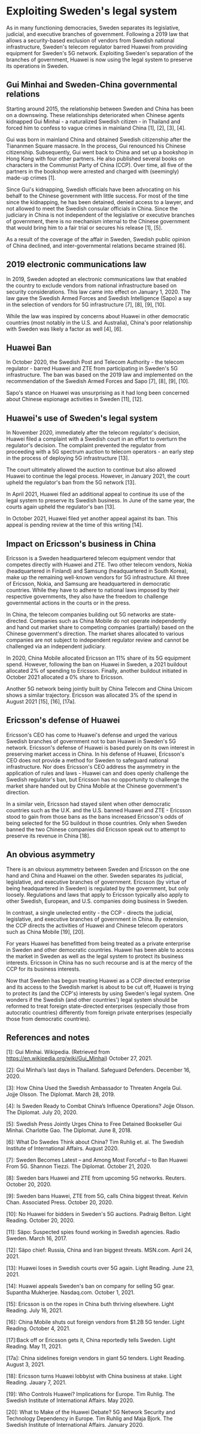 # Exploiting Sweden's legal system
As in many functioning democracies, Sweden separates its legislative, judicial, and executive branches of government.
Following a 2019 law that allows a security-based exclusion of vendors from Swedish national infrastructure, Sweden's telecom regulator barred Huawei from providing equipment for Sweden's 5G network.
Exploiting Sweden's separation of the branches of government, Huawei is now using the legal system to preserve its operations in Sweden.

## Gui Minhai and Sweden-China governmental relations
Starting around 2015, the relationship between Sweden and China has been on a downswing.
These relationships deteriorated when Chinese agents kidnapped Gui Minhai - a naturalized Swedish citizen - in Thailand and forced him to confess to vague crimes in mainland China \[1\], \[2\], \[3\], \[4\].

Gui was born in mainland China and obtained Swedish citizenship after the Tiananmen Square massacre.
In the process, Gui renounced his Chinese citizenship.
Subsequently, Gui went back to China and set up a bookshop in Hong Kong with four other partners.
He also published several books on characters in the Communist Party of China (CCP).
Over time, all five of the partners in the bookshop were arrested and charged with (seemingly) made-up crimes \[1\].

Since Gui's kidnapping, Swedish officials have been advocating on his behalf to the Chinese government with little success.
For most of the time since the kidnapping, he has been detained, denied access to a lawyer, and not allowed to meet the Swedish consular officials in China.
Since the judiciary in China is not independent of the legislative or executive branches of government, there is no mechanism internal to the Chinese government that would bring him to a fair trial or secures his release \[1\], \[5\].

As a result of the coverage of the affair in Sweden, Swedish public opinion of China declined, and inter-governmental relations became strained \[6\].

## 2019 electronic communications law
In 2019, Sweden adopted an electronic communications law that enabled the country to exclude vendors from national infrastructure based on security considerations.
This law came into effect on January 1, 2020.
The law gave the Swedish Armed Forces and Swedish Intelligence (Sapo) a say in the selection of vendors for 5G infrastructure \[7\], \[8\], \[9\], \[10\].

While the law was inspired by concerns about Huawei in other democratic countries (most notably in the U.S. and Australia), China's poor relationship with Sweden was likely a factor as well \[4\], \[6\].

## Huawei Ban
In October 2020, the Swedish Post and Telecom Authority - the telecom regulator - barred Huawei and ZTE from participating in Sweden's 5G infrastructure.
The ban was based on the 2019 law and implemented on the recommendation of the Swedish Armed Forces and Sapo \[7\], \[8\], \[9\], \[10\].

Sapo's stance on Huawei was unsurprising as it had long been concerned about Chinese espionage activities in Sweden \[11\], \[12\].

## Huawei's use of Sweden's legal system
In November 2020, immediately after the telecom regulator's decision, Huawei filed a complaint with a Swedish court in an effort to overturn the regulator's decision.
The complaint prevented the regulator from proceeding with a 5G spectrum auction to telecom operators - an early step in the process of deploying 5G infrastructure \[13\].

The court ultimately allowed the auction to continue but also allowed Huawei to continue the legal process.
However, in January 2021, the court upheld the regulator's ban from the 5G network \[13\].

In April 2021, Huawei filed an additional appeal to continue its use of the legal system to preserve its Swedish business.
In June of the same year, the courts again upheld the regulator's ban \[13\].

In October 2021, Huawei filed yet another appeal against its ban.
This appeal is pending review at the time of this writing \[14\].

## Impact on Ericsson's business in China
Ericsson is a Sweden headquartered telecom equipment vendor that competes directly with Huawei and ZTE.
Two other telecom vendors, Nokia (headquartered in Finland) and Samsung (headquartered in South Korea), make up the remaining well-known vendors for 5G infrastructure.
All three of Ericsson, Nokia, and Samsung are headquartered in democratic countries.
While they have to adhere to national laws imposed by their respective governments, they also have the freedom to challenge governmental actions in the courts or in the press.

In China, the telecom companies building out 5G networks are state-directed.
Companies such as China Mobile do not operate independently and hand out market share to competing companies (partially) based on the Chinese government's direction.
The market shares allocated to various companies are not subject to independent regulator review and cannot be challenged via an independent judiciary.

In 2020, China Mobile allocated Ericsson an 11% share of its 5G equipment spend. 
However, following the ban on Huawei in Sweden, a 2021 buildout allocated 2% of spending to Ericsson.
Finally, another buildout initiated in October 2021 allocated a 0% share to Ericsson.

Another 5G network being jointly built by China Telecom and China Unicom shows a similar trajectory.
Ericsson was allocated 3% of the spend in August 2021 \[15\], \[16\], \[17a\].

## Ericsson's defense of Huawei
Ericsson's CEO has come to Huawei's defense and urged the various Swedish branches of government not to ban Huawei in Sweden's 5G network.
Ericsson's defense of Huawei is based purely on its own interest in preserving market access in China.
In his defense of Huawei, Ericsson's CEO does not provide a method for Sweden to safeguard national infrastructure.
Nor does Ericsson's CEO address the asymmetry in the application of rules and laws - Huawei can and does openly challenge the Swedish regulator's ban, but Ericsson has no opportunity to challenge the market share handed out by China Mobile at the Chinese government's direction.

In a similar vein, Ericsson had stayed silent when other democratic countries such as the U.K. and the U.S. banned Huawei and ZTE - Ericsson stood to gain from those bans as the bans increased Ericsson's odds of being selected for the 5G buildout in those countries.
Only when Sweden banned the two Chinese companies did Ericsson speak out to attempt to preserve its revenue in China \[18\].

## An obvious asymmetry
There is an obvious asymmetry between Sweden and Ericsson on the one hand and China and Huawei on the other.
Sweden separates its judicial, legislative, and executive branches of government. 
Ericsson (by virtue of being headquartered in Sweden) is regulated by the government, but only loosely. 
Regulations and laws that apply to Ericsson typically also apply to other Swedish, European, and U.S. companies doing business in Sweden.

In contrast, a single unelected entity - the CCP - directs the judicial, legislative, and executive branches of government in China.
By extension, the CCP directs the activities of Huawei and Chinese telecom operators such as China Mobile \[19\], \[20\].

For years Huawei has benefitted from being treated as a private enterprise in Sweden and other democratic countries.
Huawei has been able to access the market in Sweden as well as the legal system to protect its business interests.
Ericsson in China has no such recourse and is at the mercy of the CCP for its business interests.

Now that Sweden has begun treating Huawei as a CCP directed enterprise and its access to the Swedish market is about to be cut off, Huawei is trying to protect its (and the CCP's) interests by using Sweden's legal system.
One wonders if the Swedish (and other countries') legal system should be reformed to treat foreign state-directed enterprises (especially those from autocratic countries) differently from foreign private enterprises (especially those from democratic countries).

## References and notes
\[1\]: Gui Minhai. Wikipedia. (Retrieved from https://en.wikipedia.org/wiki/Gui_Minhai) October 27, 2021.

\[2\]: Gui Minhai’s last days in Thailand. Safeguard Defenders. December 16, 2020.

\[3\]: How China Used the Swedish Ambassador to Threaten Angela Gui. Jojje Olsson. The Diplomat. March 28, 2019.

\[4\]: Is Sweden Ready to Combat China’s Influence Operations? Jojje Olsson. The Diplomat. July 20, 2020.

\[5\]: Swedish Press Jointly Urges China to Free Detained Bookseller Gui Minhai. Charlotte Gao. The Diplomat. June 8, 2018.

\[6\]: What Do Swedes Think about China? Tim Ruhlig et. al. The Swedish Institute of International Affairs. August 2020.

\[7\]: Sweden Becomes Latest – and Among Most Forceful – to Ban Huawei From 5G. Shannon Tiezzi. The Diplomat. October 21, 2020.

\[8\]: Sweden bars Huawei and ZTE from upcoming 5G networks. Reuters. October 20, 2020.

\[9\]: Sweden bans Huawei, ZTE from 5G, calls China biggest threat. Kelvin Chan. Associated Press. October 20, 2020.

\[10\]: No Huawei for bidders in Sweden's 5G auctions. Padraig Belton. Light Reading. October 20, 2020. 

\[11\]: Säpo: Suspected spies found working in Swedish agencies. Radio Sweden. March 16, 2017.

\[12\]: Säpo chief: Russia, China and Iran biggest threats. MSN.com. April 24, 2021.

\[13\]: Huawei loses in Swedish courts over 5G again. Light Reading. June 23, 2021. 

\[14\]: Huawei appeals Sweden's ban on company for selling 5G gear. Supantha Mukherjee. Nasdaq.com. October 1, 2021.

\[15\]: Ericsson is on the ropes in China buth thriving elsewhere. Light Reading. July 16, 2021.

\[16\]: China Mobile shuts out foreign vendors from $1.2B 5G tender. Light Reading. October 4, 2021.

\[17\]:Back off or Ericsson gets it, China reportedly tells Sweden. Light Reading. May 11, 2021.

\[17a\]: China sidelines foreign vendors in giant 5G tenders. Light Reading. August 3, 2021.

\[18\]: Ericsson turns Huawei lobbyist with China business at stake. Light Reading. Jauary 7, 2021.

\[19\]: Who Controls Huawei? Implications for Europe. Tim Ruhlig. The Swedish Institute of International Affairs. May 2020.

\[20\]: What to Make of the Huawei Debate? 5G Network Security and Technology Dependency in Europe. Tim Ruhlig and Maja Bjork. The Swedish Institute of International Affairs. January 2020.